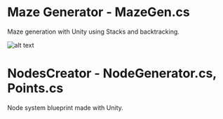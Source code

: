 # Maze Generator - MazeGen.cs
Maze generation with Unity using Stacks and backtracking.

![alt text](https://imgur.com/a/KhIGb69 "unity gif")

# NodesCreator - NodeGenerator.cs, Points.cs
Node system blueprint made with Unity.
